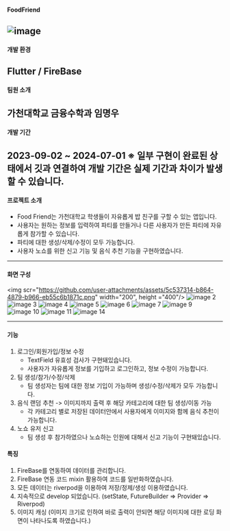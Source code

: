 #### FoodFriend
![image](https://github.com/user-attachments/assets/332bc7ff-f8d6-491b-88b9-c0d7280cbeb4)
------------------------------------------------------------
#### 개발 환경
Flutter / FireBase
------------------------------------------------------------
#### 팀원 소개
가천대학교 금융수학과 임명우
------------------------------------------------------------
#### 개발 기간
2023-09-02 ~ 2024-07-01
※ 일부 구현이 완료된 상태에서 깃과 연결하여 개발 기간은 실제 기간과 차이가 발생할 수 있습니다.
------------------------------------------------------------
#### 프로젝트 소개
+ Food Friend는 가천대학교 학생들이 자유롭게 밥 친구를 구할 수 있는 앱입니다.
+ 사용자는 원하는 정보를 입력하여 파티를 만들거나 다른 사용자가 만든 파티에 자유롭게 참가할 수 있습니다.
+ 파티에 대한 생성/삭제/수정이 모두 가능합니다.
+ 사용자 노쇼를 위한 신고 기능 및 음식 추천 기능을 구현하였습니다.
------------------------------------------------------------
#### 화면 구성
<img scr="https://github.com/user-attachments/assets/5c537314-b864-4879-b966-eb55c6b1871c.png" width="200", height ="400"/>
![image 2](https://github.com/user-attachments/assets/4346a817-1fbf-4f66-b104-fbc1664d5626)
![image 3](https://github.com/user-attachments/assets/69c4a85e-1a62-41bf-93ca-582a2db331b4)
![image 4](https://github.com/user-attachments/assets/99fde853-bd23-4bb9-995d-60fe6887770e)
![image 5](https://github.com/user-attachments/assets/1fc6cbe7-ad5c-41e5-b6e2-34e68077b9d8)
![image 6](https://github.com/user-attachments/assets/839b9e4a-de80-4504-a8f9-1ce626caebcb)
![image 7](https://github.com/user-attachments/assets/bb32aa6d-e099-4a1f-a321-4570ac204460)
![image 9](https://github.com/user-attachments/assets/692ea3bf-c2f3-4d53-96e9-74b9d1fea106)
![image 10](https://github.com/user-attachments/assets/837132e8-4fc6-4ca8-ae28-036837c506ff)
![image 11](https://github.com/user-attachments/assets/1fcc5638-108c-4392-b72c-f814b5440cb9)
![image 14](https://github.com/user-attachments/assets/a7104339-f7e6-4d99-99cf-7b491435b746)

------------------------------------------------------------
#### 기능
1. 로그인/회원가입/정보 수정
   + TextField 유효성 검사가 구현돼있습니다.
   + 사용자가 자유롭게 정보를 기입하고 로그인하고, 정보 수정이 가능합니다.
2. 팀 생성/참가/수정/삭제
   + 팀 생성자는 팀에 대한 정보 기입이 가능하며 생성/수정/삭제가 모두 가능합니다.
3. 음식 랜덤 추천 -> 이미지까지 출력 후 해당 카테고리에 대한 팀 생성/이동 가능
   + 각 카테고리 별로 저장된 데이터안에서 사용자에게 이미지와 함께 음식 추천이 가능합니다.
4. 노쇼 유저 신고
   + 팀 생성 후 참가하였으나 노쇼하는 인원에 대해서 신고 기능이 구현돼있습니다.

#### 특징
1. FireBase를 연동하여 데이터를 관리합니다.
2. FireBase 연동 코드 mixin 활용하여 코드를 일반화하였습니다.
3. 모든 데이터는 riverpod을 이용하여 저장/정제/생성 이용하였습니다.
4. 지속적으로 develop 되었습니다.
(setState, FutureBuilder => Provider => Riverpod)
5. 이미지 캐싱
(이미지 크기로 인하여 바로 출력이 안되면 해당 이미지에 대한 로딩 화면이 나타나도록 하였습니다.)

